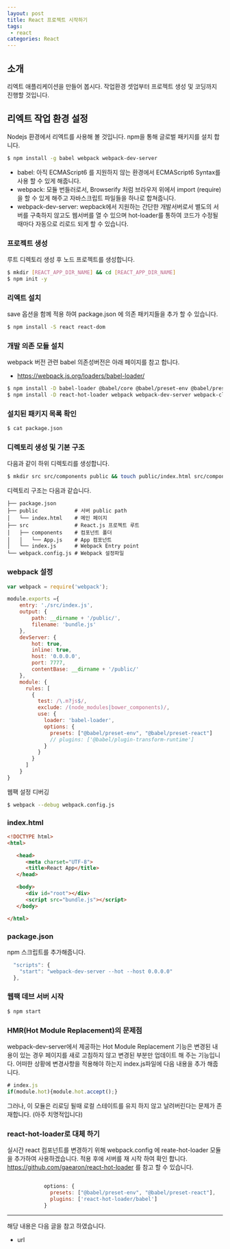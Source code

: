 ```yaml
---
layout: post
title: React 프로젝트 시작하기 
tags:
 - react
categories: React
---
```


## 소개
리엑트 애플리케이션을 만들어 봅시다. 작업환경 셋업부터 프로젝트 생성 및 코딩까지 진행할 것입니다.

## 리엑트 작업 환경 설정
Nodejs 환경에서 리엑트를 사용해 볼 것입니다. npm을 통해 글로벌 패키지를 설치 합니다.

```sh
$ npm install -g babel webpack webpack-dev-server
```

- babel: 아직 ECMAScript6 를 지원하지 않는 환경에서 ECMAScript6 Syntax를 사용 할 수 있게 해줍니다.
- webpack: 모듈 번들러로서, Browserify 처럼 브라우저 위에서 import (require) 을 할 수 있게 해주고 자바스크립트 파일들을 하나로 합쳐줍니다.
- webpack-dev-server: wepback에서 지원하는 간단한 개발서버로서 별도의 서버를 구축하지 않고도 웹서버를 열 수 있으며 hot-loader를 통하여 코드가 수정될때마다 자동으로 리로드 되게 할 수 있습니다.

### 프로젝트 생성
루트 디렉토리 생성 후 노드 프로젝트를 생성합니다.
```sh
$ mkdir [REACT_APP_DIR_NAME] && cd [REACT_APP_DIR_NAME]
$ npm init -y
```

### 리엑트 설치
save 옵션을 함께 적용 하여 package.json 에 의존 패키지들을 추가 할 수 있습니다.

```sh
$ npm install -S react react-dom
```

### 개발 의존 모듈 설치
webpack 버전 관련 babel 의존성버전은 아래 페이지를 참고 합니다.
- https://webpack.js.org/loaders/babel-loader/

```sh
$ npm install -D babel-loader @babel/core @babel/preset-env @babel/preset-react
$ npm install -D react-hot-loader webpack webpack-dev-server webpack-cli
```

### 설치된 패키지 목록 확인
```sh
$ cat package.json
```

### 디렉토리 생성 및 기본 구조
다음과 같이 하위 디렉토리를 생성합니다.
```sh
$ mkdir src src/components public && touch public/index.html src/components/App.js src/index.js webpack.config.js
```

디렉토리 구조는 다음과 같습니다.
```
├── package.json         
├── public            # 서버 public path
│   └── index.html    # 메인 페이지
├── src               # React.js 프로젝트 루트
│   ├── components    # 컴포넌트 폴더
│   │   └── App.js    # App 컴포넌트
│   └── index.js      # Webpack Entry point
└── webpack.config.js # Webpack 설정파일
```

### webpack 설정
```js
var webpack = require('webpack');

module.exports ={
    entry: './src/index.js',
    output: {
        path: __dirname + '/public/',
        filename: 'bundle.js'
    },
    devServer: {
        hot: true,
        inline: true,
        host: '0.0.0.0',
        port: 7777,
        contentBase: __dirname + '/public/'
    },
    module: {
      rules: [
        {
          test: /\.m?js$/,
          exclude: /(node_modules|bower_components)/,
          use: {
            loader: 'babel-loader',
            options: {
              presets: ["@babel/preset-env", "@babel/preset-react"]
              // plugins: ['@babel/plugin-transform-runtime']
            }
          }
        }
      ]
    }
}
```

웹팩 설정 디버깅 
```sh
$ webpack --debug webpack.config.js
```

### index.html
```html
<!DOCTYPE html>
<html>

   <head>
      <meta charset="UTF-8">
      <title>React App</title>
   </head>

   <body>
      <div id="root"></div>
      <script src="bundle.js"></script>
   </body>

</html>
```

### package.json
npm 스크립트를 추가해줍니다.
```js
  "scripts": {
    "start": "webpack-dev-server --hot --host 0.0.0.0"
  },
```

### 웹팩 데브 서버 시작
```js
$ npm start
```


### HMR(Hot Module Replacement)의 문제점
webpack-dev-server에서 제공하는 Hot Module Replacement 기능은 변경된 내용이 있는 경우 페이지를 새로 고침하지 않고 변경된 부분만 업데이트 해 주는 기능입니다. 어떠한 상황에 변경사항을 적용해야 하는지 index.js파일에 다음 내용을 추가 해줍니다.

```js
# index.js
if(module.hot){module.hot.accept();}
```

그러나, 이 모듈은 리로딩 될때 로컬 스테이트를 유지 하지 않고 날려버린다는 문제가 존재합니다. (아주 치명적입니다)

### react-hot-loader로 대체 하기
실시간 react 컴포넌트를 변경하기 위해 webpack.config 에 reate-hot-loader 모듈을 추가하여 사용하겠습니다. 적용 후에 서버를 재 시작 하여 확인 합니다. https://github.com/gaearon/react-hot-loader 를 참고 할 수 있습니다.

```js

            options: {
              presets: ["@babel/preset-env", "@babel/preset-react"],
              plugins: ['react-hot-loader/babel']
            }
```



----
해당 내용은 다음 글을 참고 하였습니다.
- url
